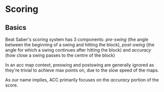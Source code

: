 # Scoring

## Basics

Beat Saber's scoring system has 3 components: _pre-swing_ (the angle between the beginning of a swing and hitting the block), _post-swing_ (the angle for which a swing continues after hitting the block) and _accuracy_ (how close a swing passes to the centre of the block)

In an acc map context, preswing and postswing are generally ignored as they're trivial to achieve max points on, due to the slow speed of the maps.

As our name implies, ACC primarily focuses on the _accuracy_ portion of the score.
